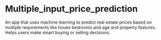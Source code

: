 # Multiple_input_price_prediction
An app that uses machine learning to predict real estate prices based on mutliple requirements like houes bedrooms and age and property features. Helps users make smart buying or selling decisions.
